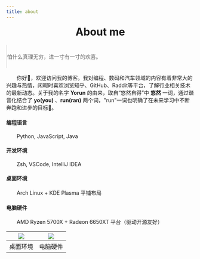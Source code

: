 ```yaml
---
title: about
---
```


<h1 style="text-align: center; margin-top: 0;">About me</h1>

<blockquote style="margin: 1rem 0px; padding: 0.5em 0px;">
  <p>怕什么真理无穷，进一寸有一寸的欢喜。</p>
</blockquote>

<p style="text-indent: 2em">
  你好👋，欢迎访问我的博客。我对编程、数码和汽车领域的内容有着非常大的兴趣与热情，闲暇时喜欢浏览知乎、GitHub、Raddit等平台，了解行业相关技术的最新动态。关于我的名字 <b>Yorun</b> 的由来，取自“悠然自得”中 <b>悠然</b> 一词，通过谐音化结合了 <b>yo(you)</b> 、<b>run(ran)</b> 两个词，"run"一词也明确了在未来学习中不断奔跑和进步的目标🎯。
</p>

#### 编程语言

<p style="text-indent: 2em;">Python, JavaScript, Java</p>

#### 开发环境

<p style="text-indent: 2em;">Zsh, VSCode, IntelliJ IDEA</p>

#### 桌面环境

<p style="text-indent: 2em;">Arch Linux + KDE Plasma 平铺布局</p>

#### 电脑硬件

<p style="text-indent: 2em;">AMD Ryzen 5700X + Radeon 6650XT 平台（驱动开源友好）</p>

| ![](/images/about/desktop.png) | ![](/images/about/computer.png) |
| :----------------------------: | :-----------------------------: |
|            桌面环境            |            电脑硬件             |
